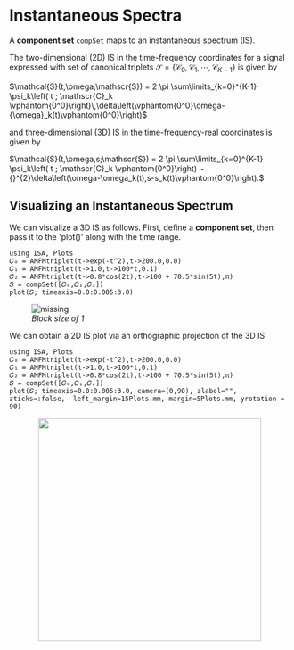 # Instantaneous Spectra

A **component set** `compSet` maps to an instantaneous spectrum (IS).

The two-dimensional (2D) IS in the time-frequency coordinates for a signal expressed with set of canonical triplets  ${\mathscr{S}=\{\mathscr{C}_0,\mathscr{C}_1,\cdots,\mathscr{C}_{K-1}}\}$ is given by

$\mathcal{S}(t,\omega;\mathscr{S})  =  2 \pi \sum\limits_{k=0}^{K-1} \psi_k\left( t ; \mathscr{C}_k \vphantom{0^0}\right)\,\delta\left(\vphantom{0^0}\omega-{\omega}_k(t)\vphantom{0^0}\right)$

and  three-dimensional (3D) IS in the time-frequency-real coordinates is given by

$\mathcal{S}(t,\omega,s;\mathscr{S}) = 2 \pi \sum\limits_{k=0}^{K-1} \psi_k\left( t ; \mathscr{C}_k \vphantom{0^0}\right) ~{}^{2}\delta\left(\omega-\omega_k(t),s-s_k(t)\vphantom{0^0}\right).$


## Visualizing an Instantaneous Spectrum

We can visualize a 3D IS as follows. First, define a **component set**, then pass it to the 'plot()' along with the time range.
```@example
using ISA, Plots
𝐶₀ = AMFMtriplet(t->exp(-t^2),t->200.0,0.0)
𝐶₁ = AMFMtriplet(t->1.0,t->100*t,0.1)
𝐶₂ = AMFMtriplet(t->0.8*cos(2t),t->100 + 70.5*sin(5t),π)
𝑆 = compSet([𝐶₀,𝐶₁,𝐶₂])
plot(𝑆; timeaxis=0.0:0.005:3.0)
```
<figure>
  <img src='./assets/logo.png' alt='missing' /><br>
  <figcaption><em>Block size of 1</em></figcaption>
</figure>


We can obtain a 2D IS plot via an orthographic projection of the 3D IS
```@example
using ISA, Plots
𝐶₀ = AMFMtriplet(t->exp(-t^2),t->200.0,0.0)
𝐶₁ = AMFMtriplet(t->1.0,t->100*t,0.1)
𝐶₂ = AMFMtriplet(t->0.8*cos(2t),t->100 + 70.5*sin(5t),π)
𝑆 = compSet([𝐶₀,𝐶₁,𝐶₂])
plot(𝑆; timeaxis=0.0:0.005:3.0, camera=(0,90), zlabel="", zticks=:false,  left_margin=15Plots.mm, margin=5Plots.mm, yrotation = 90)
```
<p align="center">
<img width="400px" src="./assets/logo.png"/>
</p>
